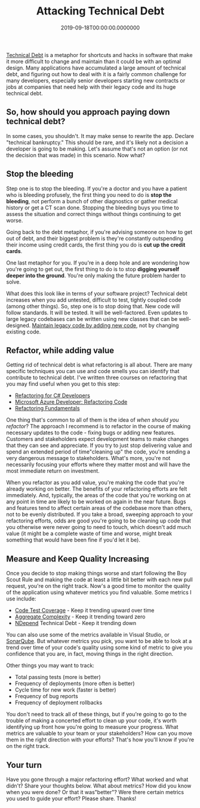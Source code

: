 ﻿---
title: Attacking Technical Debt
date: "2019-09-18T00:00:00.0000000"
featuredImage: /img/attacking-technical-debt.png
---

[Technical Debt](https://deviq.com/technical-debt/) is a metaphor for shortcuts and hacks in software that make it more difficult to change and maintain than it could be with an optimal design. Many applications have accumulated a large amount of technical debt, and figuring out how to deal with it is a fairly common challenge for many developers, especially senior developers starting new contracts or jobs at companies that need help with their legacy code and its huge technical debt.

## So, how should you approach paying down technical debt?

In some cases, you shouldn't. It may make sense to rewrite the app. Declare "technical bankruptcy." This should be rare, and it's likely not a decision a developer is going to be making. Let's assume that's not an option (or not the decision that was made) in this scenario. Now what?

## Stop the bleeding

Step one is to stop the bleeding. If you're a doctor and you have a patient who is bleeding profusely, the first thing you need to do is **stop the bleeding**, not perform a bunch of other diagnostics or gather medical history or get a CT scan done. Stopping the bleeding buys you time to assess the situation and correct things without things continuing to get worse.

Going back to the debt metaphor, if you're advising someone on how to get out of debt, and their biggest problem is they're constantly outspending their income using credit cards, the first thing you do is **cut up the credit cards**.

One last metaphor for you. If you're in a deep hole and are wondering how you're going to get out, the first thing to do is to stop **digging yourself deeper into the ground**. You're only making the future problem harder to solve.

What does this look like in terms of your software project? Technical debt increases when you add untested, difficult to test, tightly coupled code (among other things). So, step one is to stop doing that. New code will follow standards. It will be tested. It will be well-factored. Even updates to large legacy codebases can be written using new classes that can be well-designed. [Maintain legacy code by adding new code](https://weeklydevtips.com/episodes/015), not by changing existing code.

## Refactor, while adding value

Getting rid of technical debt is what refactoring is all about. There are many specific techniques you can use and code smells you can identify that contribute to technical debt. I've written three courses on refactoring that you may find useful when you get to this step:

- [Refactoring for C# Developers](https://www.pluralsight.com/courses/refactoring-csharp-developers)
- [Microsoft Azure Developer: Refactoring Code](https://www.pluralsight.com/courses/microsoft-azure-code-refactoring)
- [Refactoring Fundamentals](https://www.pluralsight.com/courses/refactoring-fundamentals)

One thing that's common to all of them is the idea of _when should you refactor_? The approach I recommend is to refactor in the course of making necessary updates to the code - fixing bugs or adding new features. Customers and stakeholders expect development teams to make changes that they can see and appreciate. If you try to just stop delivering value and spend an extended period of time"cleaning up" the code, you're sending a very dangerous message to stakeholders. What's more, you're not necessarily focusing your efforts where they matter most and will have the most immediate return on investment.

When you refactor as you add value, you're making the code that you're already working on better. The benefits of your refactoring efforts are felt immediately. And, typically, the areas of the code that you're working on at any point in time are likely to be worked on again in the near future. Bugs and features tend to affect certain areas of the codebase more than others, not to be evenly distributed. If you take a broad, sweeping approach to your refactoring efforts, odds are good you're going to be cleaning up code that you otherwise were never going to need to touch, which doesn't add much value (it might be a complete waste of time and worse, might break something that would have been fine if you'd let it be).

## Measure and Keep Quality Increasing

Once you decide to stop making things worse and start following the Boy Scout Rule and making the code at least a little bit better with each new pull request, you're on the right track. Now's a good time to monitor the quality of the application using whatever metrics you find valuable. Some metrics I use include:

- [Code Test Coverage](https://ardalis.com/tag/code-coverage) - Keep it trending upward over time
- [Aggregate Complexity](https://ardalis.com/measuring-aggregate-complexity-in-software-applications) - Keep it trending toward zero
- [NDepend](https://www.ndepend.com/) Technical Debt - Keep it trending down

You can also use some of the metrics available in Visual Studio, or [SonarQube](https://www.sonarqube.org). But whatever metrics you pick, you want to be able to look at a trend over time of your code's quality using some kind of metric to give you confidence that you are, in fact, moving things in the right direction.

Other things you may want to track:

- Total passing tests (more is better)
- Frequency of deployments (more often is better)
- Cycle time for new work (faster is better)
- Frequency of bug reports
- Frequency of deployment rollbacks

You don't need to track all of these things, but if you're going to go to the trouble of making a concerted effort to clean up your code, it's worth identifying up front how you're going to measure your progress. What metrics are valuable to your team or your stakeholders? How can you move them in the right direction with your efforts? That's how you'll know if you're on the right track.

## Your turn

Have you gone through a major refactoring effort? What worked and what didn't? Share your thoughts below. What about metrics? How did you know when you were done? Or that it was"better"? Were there certain metrics you used to guide your effort? Please share. Thanks!

